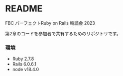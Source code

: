 # README
FBC パーフェクトRuby on Rails 輪読会 2023

第2章のコードを参加者で共有するためのリポジトリです。

### 環境
- Ruby 2.7.8
- Rails 6.0.6.1
- node v18.4.0
